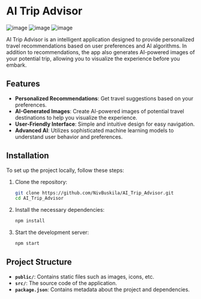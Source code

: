# AI Trip Advisor
![image](https://github.com/user-attachments/assets/f0abe8d3-8352-4fe7-b0f2-67f5e4d602cd)
![image](https://github.com/user-attachments/assets/583854fe-3280-4fcf-9d05-f02c9100be70)
![image](https://github.com/user-attachments/assets/e80b0b53-af2f-4578-b8ac-987a6e2305e2)

AI Trip Advisor is an intelligent application designed to provide personalized travel recommendations based on user preferences and AI algorithms. In addition to recommendations, the app also generates AI-powered images of your potential trip, allowing you to visualize the experience before you embark.

## Features

- **Personalized Recommendations**: Get travel suggestions based on your preferences.
- **AI-Generated Images**: Create AI-powered images of potential travel destinations to help you visualize the experience.
- **User-Friendly Interface**: Simple and intuitive design for easy navigation.
- **Advanced AI**: Utilizes sophisticated machine learning models to understand user behavior and preferences.

## Installation

To set up the project locally, follow these steps:

1. Clone the repository:
    ```bash
    git clone https://github.com/NivBuskila/AI_Trip_Advisor.git
    cd AI_Trip_Advisor
    ```

2. Install the necessary dependencies:
    ```bash
    npm install
    ```

3. Start the development server:
    ```bash
    npm start
    ```


## Project Structure

- **`public/`**: Contains static files such as images, icons, etc.
- **`src/`**: The source code of the application.
- **`package.json`**: Contains metadata about the project and dependencies.


